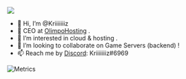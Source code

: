 ![](https://komarev.com/ghpvc/?username=Kriiiiiiiz&color=d4ccf9&style=flat-square)

- 👋 Hi, I’m @Kriiiiiiiz
- 🌱 CEO at [OlimpoHosting](https://OlimpoHost.com) .
- 👀 I’m interested in cloud & hosting .
- 💞️ I’m looking to collaborate on Game Servers (backend) !
- 📫 Reach me by [Discord](https://discord.io/KrizOnDev): Kriiiiiiiz#6969

![Metrics](https://metrics.lecoq.io/Kriiiiiiiz?template=terminal&base.metadata=0&languages=1&languages.limit=8&languages.sections=most-used&languages.colors=github&languages.threshold=0%25&languages.indepth=false&languages.categories=markup%2C%20programming&languages.recent.categories=markup%2C%20programming&languages.recent.load=300&languages.recent.days=14&config.timezone=Europe%2FMadrid)
<!---
Kriiiiiiiz/Kriiiiiiiz is a ✨ special ✨ repository because its `README.md` (this file) appears on your GitHub profile.
You can click the Preview link to take a look at your changes.
--->

